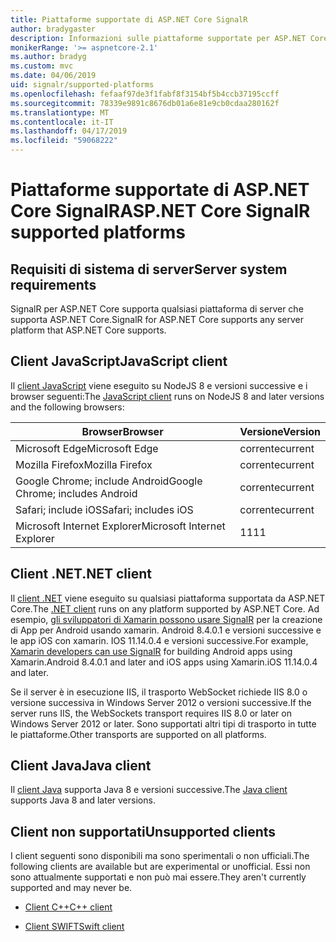 ```yaml
---
title: Piattaforme supportate di ASP.NET Core SignalR
author: bradygaster
description: Informazioni sulle piattaforme supportate per ASP.NET Core SignalR.
monikerRange: '>= aspnetcore-2.1'
ms.author: bradyg
ms.custom: mvc
ms.date: 04/06/2019
uid: signalr/supported-platforms
ms.openlocfilehash: fefaaf97de3f1fabf8f3154bf5b4ccb37195ccff
ms.sourcegitcommit: 78339e9891c8676db01a6e81e9cb0cdaa280162f
ms.translationtype: MT
ms.contentlocale: it-IT
ms.lasthandoff: 04/17/2019
ms.locfileid: "59068222"
---
```

# <a name="aspnet-core-signalr-supported-platforms"></a><span data-ttu-id="281de-103">Piattaforme supportate di ASP.NET Core SignalR</span><span class="sxs-lookup"><span data-stu-id="281de-103">ASP.NET Core SignalR supported platforms</span></span>

## <a name="server-system-requirements"></a><span data-ttu-id="281de-104">Requisiti di sistema di server</span><span class="sxs-lookup"><span data-stu-id="281de-104">Server system requirements</span></span>

<span data-ttu-id="281de-105">SignalR per ASP.NET Core supporta qualsiasi piattaforma di server che supporta ASP.NET Core.</span><span class="sxs-lookup"><span data-stu-id="281de-105">SignalR for ASP.NET Core supports any server platform that ASP.NET Core supports.</span></span>

## <a name="javascript-client"></a><span data-ttu-id="281de-106">Client JavaScript</span><span class="sxs-lookup"><span data-stu-id="281de-106">JavaScript client</span></span>

<span data-ttu-id="281de-107">Il [client JavaScript](https://www.npmjs.com/package/@aspnet/signalr) viene eseguito su NodeJS 8 e versioni successive e i browser seguenti:</span><span class="sxs-lookup"><span data-stu-id="281de-107">The [JavaScript client](https://www.npmjs.com/package/@aspnet/signalr) runs on NodeJS 8 and later versions and the following browsers:</span></span>

| <span data-ttu-id="281de-108">Browser</span><span class="sxs-lookup"><span data-stu-id="281de-108">Browser</span></span>                         | <span data-ttu-id="281de-109">Versione</span><span class="sxs-lookup"><span data-stu-id="281de-109">Version</span></span> |
| ------------------------------- | ------- |
| <span data-ttu-id="281de-110">Microsoft Edge</span><span class="sxs-lookup"><span data-stu-id="281de-110">Microsoft Edge</span></span>                  | <span data-ttu-id="281de-111">corrente</span><span class="sxs-lookup"><span data-stu-id="281de-111">current</span></span> |
| <span data-ttu-id="281de-112">Mozilla Firefox</span><span class="sxs-lookup"><span data-stu-id="281de-112">Mozilla Firefox</span></span>                 | <span data-ttu-id="281de-113">corrente</span><span class="sxs-lookup"><span data-stu-id="281de-113">current</span></span> |
| <span data-ttu-id="281de-114">Google Chrome; include Android</span><span class="sxs-lookup"><span data-stu-id="281de-114">Google Chrome; includes Android</span></span> | <span data-ttu-id="281de-115">corrente</span><span class="sxs-lookup"><span data-stu-id="281de-115">current</span></span> |
| <span data-ttu-id="281de-116">Safari; include iOS</span><span class="sxs-lookup"><span data-stu-id="281de-116">Safari; includes iOS</span></span>            | <span data-ttu-id="281de-117">corrente</span><span class="sxs-lookup"><span data-stu-id="281de-117">current</span></span> |
| <span data-ttu-id="281de-118">Microsoft Internet Explorer</span><span class="sxs-lookup"><span data-stu-id="281de-118">Microsoft Internet Explorer</span></span>     | <span data-ttu-id="281de-119">11</span><span class="sxs-lookup"><span data-stu-id="281de-119">11</span></span>      |
 
## <a name="net-client"></a><span data-ttu-id="281de-120">Client .NET</span><span class="sxs-lookup"><span data-stu-id="281de-120">.NET client</span></span>

<span data-ttu-id="281de-121">Il [client .NET](https://www.nuget.org/packages/Microsoft.AspNetCore.SignalR/) viene eseguito su qualsiasi piattaforma supportata da ASP.NET Core.</span><span class="sxs-lookup"><span data-stu-id="281de-121">The [.NET client](https://www.nuget.org/packages/Microsoft.AspNetCore.SignalR/) runs on any platform supported by ASP.NET Core.</span></span> <span data-ttu-id="281de-122">Ad esempio, [gli sviluppatori di Xamarin possono usare SignalR](https://github.com/aspnet/Announcements/issues/305) per la creazione di App per Android usando xamarin. Android 8.4.0.1 e versioni successive e le app iOS con xamarin. IOS 11.14.0.4 e versioni successive.</span><span class="sxs-lookup"><span data-stu-id="281de-122">For example, [Xamarin developers can use SignalR](https://github.com/aspnet/Announcements/issues/305) for building Android apps using Xamarin.Android 8.4.0.1 and later and iOS apps using Xamarin.iOS 11.14.0.4 and later.</span></span>

<span data-ttu-id="281de-123">Se il server è in esecuzione IIS, il trasporto WebSocket richiede IIS 8.0 o versione successiva in Windows Server 2012 o versioni successive.</span><span class="sxs-lookup"><span data-stu-id="281de-123">If the server runs IIS, the WebSockets transport requires IIS 8.0 or later on Windows Server 2012 or later.</span></span> <span data-ttu-id="281de-124">Sono supportati altri tipi di trasporto in tutte le piattaforme.</span><span class="sxs-lookup"><span data-stu-id="281de-124">Other transports are supported on all platforms.</span></span>

## <a name="java-client"></a><span data-ttu-id="281de-125">Client Java</span><span class="sxs-lookup"><span data-stu-id="281de-125">Java client</span></span>

<span data-ttu-id="281de-126">Il [client Java](https://search.maven.org/artifact/com.microsoft.aspnet/signalr) supporta Java 8 e versioni successive.</span><span class="sxs-lookup"><span data-stu-id="281de-126">The [Java client](https://search.maven.org/artifact/com.microsoft.aspnet/signalr) supports Java 8 and later versions.</span></span>

## <a name="unsupported-clients"></a><span data-ttu-id="281de-127">Client non supportati</span><span class="sxs-lookup"><span data-stu-id="281de-127">Unsupported clients</span></span>

<span data-ttu-id="281de-128">I client seguenti sono disponibili ma sono sperimentali o non ufficiali.</span><span class="sxs-lookup"><span data-stu-id="281de-128">The following clients are available but are experimental or unofficial.</span></span> <span data-ttu-id="281de-129">Essi non sono attualmente supportati e non può mai essere.</span><span class="sxs-lookup"><span data-stu-id="281de-129">They aren't currently supported and may never be.</span></span>

* [<span data-ttu-id="281de-130">Client C++</span><span class="sxs-lookup"><span data-stu-id="281de-130">C++ client</span></span>](https://github.com/aspnet/SignalR/tree/master/clients/cpp)

* [<span data-ttu-id="281de-131">Client SWIFT</span><span class="sxs-lookup"><span data-stu-id="281de-131">Swift client</span></span>](https://github.com/moozzyk/SignalR-Client-Swift)
